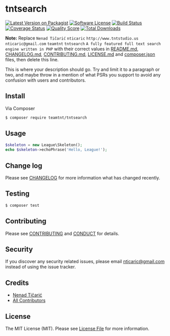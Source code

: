 # tntsearch

[![Latest Version on Packagist][ico-version]][link-packagist]
[![Software License][ico-license]](LICENSE.md)
[![Build Status][ico-travis]][link-travis]
[![Coverage Status][ico-scrutinizer]][link-scrutinizer]
[![Quality Score][ico-code-quality]][link-code-quality]
[![Total Downloads][ico-downloads]][link-downloads]

**Note:** Replace ```Nenad Tičarić``` ```nticaric``` ```http://www.tntstudio.us``` ```nticaric@gmail.com``` ```teamtnt``` ```tntsearch``` ```A fully featured full text search engine written in PHP``` with their correct values in [README.md](README.md), [CHANGELOG.md](CHANGELOG.md), [CONTRIBUTING.md](CONTRIBUTING.md), [LICENSE.md](LICENSE.md) and [composer.json](composer.json) files, then delete this line.

This is where your description should go. Try and limit it to a paragraph or two, and maybe throw in a mention of what
PSRs you support to avoid any confusion with users and contributors.

## Install

Via Composer

``` bash
$ composer require teamtnt/tntsearch
```

## Usage

``` php
$skeleton = new League\Skeleton();
echo $skeleton->echoPhrase('Hello, League!');
```

## Change log

Please see [CHANGELOG](CHANGELOG.md) for more information what has changed recently.

## Testing

``` bash
$ composer test
```

## Contributing

Please see [CONTRIBUTING](CONTRIBUTING.md) and [CONDUCT](CONDUCT.md) for details.

## Security

If you discover any security related issues, please email nticaric@gmail.com instead of using the issue tracker.

## Credits

- [Nenad Tičarić][link-author]
- [All Contributors][link-contributors]

## License

The MIT License (MIT). Please see [License File](LICENSE.md) for more information.

[ico-version]: https://img.shields.io/packagist/v/teamtnt/tntsearch.svg?style=flat-square
[ico-license]: https://img.shields.io/badge/license-MIT-brightgreen.svg?style=flat-square
[ico-travis]: https://img.shields.io/travis/teamtnt/tntsearch/master.svg?style=flat-square
[ico-scrutinizer]: https://img.shields.io/scrutinizer/coverage/g/teamtnt/tntsearch.svg?style=flat-square
[ico-code-quality]: https://img.shields.io/scrutinizer/g/teamtnt/tntsearch.svg?style=flat-square
[ico-downloads]: https://img.shields.io/packagist/dt/teamtnt/tntsearch.svg?style=flat-square

[link-packagist]: https://packagist.org/packages/teamtnt/tntsearch
[link-travis]: https://travis-ci.org/teamtnt/tntsearch
[link-scrutinizer]: https://scrutinizer-ci.com/g/teamtnt/tntsearch/code-structure
[link-code-quality]: https://scrutinizer-ci.com/g/teamtnt/tntsearch
[link-downloads]: https://packagist.org/packages/teamtnt/tntsearch
[link-author]: https://github.com/nticaric
[link-contributors]: ../../contributors
